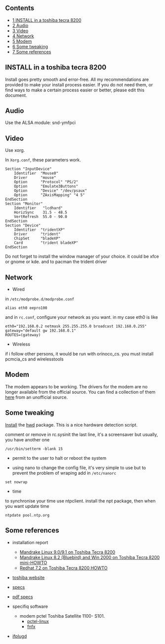 ## Contents

*   [1 INSTALL in a toshiba tecra 8200](#INSTALL_in_a_toshiba_tecra_8200)
*   [2 Audio](#Audio)
*   [3 Video](#Video)
*   [4 Network](#Network)
*   [5 Modem](#Modem)
*   [6 Some tweaking](#Some_tweaking)
*   [7 Some references](#Some_references)

## INSTALL in a toshiba tecra 8200

Install goes pretty smooth and error-free. All my recommendations are provided to make your install process easier. If you do not need them, or find ways to make a certain process easier or better, please edit this document.

## Audio

Use the ALSA module: snd-ymfpci

## Video

Use xorg.

In `Xorg.conf`, these parameters work.

```
Section "InputDevice"
	Identifier  "Mouse0"
	Driver      "mouse"
	Option	    "Protocol" "PS/2"
	Option	    "Emulate3Buttons"
	Option	    "Device" "/dev/psaux"
	Option      "ZAxisMapping" "4 5"
EndSection
Section "Monitor"
	Identifier   "lcdhard"
	HorizSync    31.5 - 48.5
	VertRefresh  55.0 - 90.0
EndSection
Section "Device"
	Identifier  "tridentXP"
	Driver      "trident"
	ChipSet     "bladeXP"
	Card        "trident bladeXP"
EndSection

```

Do not forget to install the window manager of your choice. it could be xfce or gnome or kde. and to pacman the trident driver

## Network

*   Wired

in `/etc/modprobe.d/modprobe.conf`

```
alias eth0 eepro100

```

and in `rc.conf`, configure your network as you want. in my case eth0 is like

```
eth0="192.168.0.2 netmask 255.255.255.0 broadcast 192.168.0.255"
gateway="default gw 192.168.0.1"
ROUTES=(gateway)

```

*   Wireless

if i follow other persons, it would be run with orinoco_cs. you must install pcmcia_cs and wirelesstools

## Modem

The modem appears to be working. The drivers for the modem are no longer available from the official source. You can find a collection of them [here](http://linmodems.technion.ac.il/packages/smartlink/) from an unofficial source.

## Some tweaking

[Install](/index.php/Install "Install") the [hwd](https://www.archlinux.org/packages/?name=hwd) package. This is a nice hardware detection script.

comment or remove in rc.sysinit the last line, it's a screensaver but usually, you have another one

```
/usr/bin/setterm -blank 15

```

*   permit to the user to halt or reboot the system

*   using nano to change the config file, it's very simple to use but to prevent the problem of wraping add in `/etc/nanorc`

```
set nowrap

```

*   time

to synchronise your time use ntpclient. install the npt package, then when you want update time

```
ntpdate pool.ntp.org

```

## Some references

*   installation report
    *   [Mandrake Linux 9.0/9.1 on Toshiba Tecra 8200](http://www.justobjects.nl/just/linux/linux-tecra-8200-all.html)
    *   [Mandrake Linux 8.2 (Bluebird) and Win 2000 on Toshiba Tecra 8200 mini-HOWTO](http://home.sprintmail.com/~khollenshead/linux/linux-winnt-tecra8200.html)
    *   [Redhat 7.2 on Toshiba Tecra 8200 HOWTO](http://sandroboscaro.tripod.com/tecra-redhat-howto.html)

*   [toshiba website](http://linux.toshiba-dme.co.jp/linux/eng/pc/tecra8200_memo.htm)
*   [specs](http://linux.toshiba-dme.co.jp/linux/eng/spec.php3?model=PT820xxx)
*   [pdf specs](http://cdgenp01.csd.toshiba.com/content/product/pdf_files/detailed_specs/tecra_8200.pdf)

*   specifiq software
    *   modem pctel Toshiba Satellite 1100- S101.
        *   [pctel-linux](http://linmodems.technion.ac.il/pctel-linux/)
        *   [fnfx](http://fnfx.sourceforge.net/)
*   [ifplugd](http://0pointer.de/lennart/projects/ifplugd/)